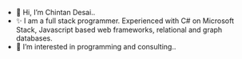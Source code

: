 - 👋 Hi, I’m Chintan Desai.. 
- ✨ I am a full stack programmer. Experienced with C# on Microsoft Stack, Javascript based web frameworks, relational and graph databases.
- 👀 I’m interested in programming and consulting..

<!---
chintan196/chintan196 is a ✨ special ✨ repository because its `README.md` (this file) appears on your GitHub profile.
You can click the Preview link to take a look at your changes.
--->
